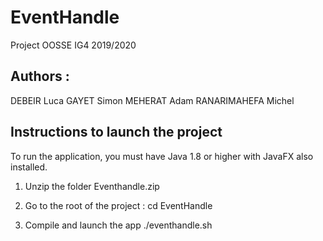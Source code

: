 # EventHandle
Project OOSSE IG4 2019/2020

## Authors :

DEBEIR Luca
GAYET Simon
MEHERAT Adam
RANARIMAHEFA Michel

## Instructions to launch the project

To run the application, you must have Java 1.8 or higher with JavaFX also installed.

1. Unzip the folder Eventhandle.zip

2. Go to the root of the project :
cd EventHandle

3. Compile and launch the app
./eventhandle.sh
